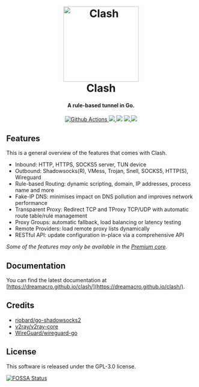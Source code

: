 <h1 align="center">
  <img src="https://github.com/doreamon-design/clash/raw/master/docs/logo.png" alt="Clash" width="200">
  <br>Clash<br>
</h1>

<h4 align="center">A rule-based tunnel in Go.</h4>

<p align="center">
  <a href="https://github.com/doreamon-design/clash/actions">
    <img src="https://img.shields.io/github/actions/workflow/status/doreamon-design/clash/release.yml?branch=master&style=flat-square" alt="Github Actions">
  </a>
  <a href="https://goreportcard.com/report/github.com/doreamon-design/clash">
    <img src="https://goreportcard.com/badge/github.com/doreamon-design/clash?style=flat-square">
  </a>
  <img src="https://img.shields.io/github/go-mod/go-version/doreamon-design/clash?style=flat-square">
  <a href="https://github.com/doreamon-design/clash/releases">
    <img src="https://img.shields.io/github/release/doreamon-design/clash/all.svg?style=flat-square">
  </a>
  <a href="https://github.com/doreamon-design/clash/releases/tag/premium">
    <img src="https://img.shields.io/badge/release-Premium-00b4f0?style=flat-square">
  </a>
</p>

## Features

This is a general overview of the features that comes with Clash.  

- Inbound: HTTP, HTTPS, SOCKS5 server, TUN device
- Outbound: Shadowsocks(R), VMess, Trojan, Snell, SOCKS5, HTTP(S), Wireguard
- Rule-based Routing: dynamic scripting, domain, IP addresses, process name and more
- Fake-IP DNS: minimises impact on DNS pollution and improves network performance
- Transparent Proxy: Redirect TCP and TProxy TCP/UDP with automatic route table/rule management
- Proxy Groups: automatic fallback, load balancing or latency testing
- Remote Providers: load remote proxy lists dynamically
- RESTful API: update configuration in-place via a comprehensive API

*Some of the features may only be available in the [Premium core](https://dreamacro.github.io/clash/premium/introduction.html).*

## Documentation

You can find the latest documentation at [https://dreamacro.github.io/clash/](https://dreamacro.github.io/clash/).

## Credits

- [riobard/go-shadowsocks2](https://github.com/riobard/go-shadowsocks2)
- [v2ray/v2ray-core](https://github.com/v2ray/v2ray-core)
- [WireGuard/wireguard-go](https://github.com/WireGuard/wireguard-go)

## License

This software is released under the GPL-3.0 license.

[![FOSSA Status](https://app.fossa.io/api/projects/git%2Bgithub.com%2FDreamacro%2Fclash.svg?type=large)](https://app.fossa.io/projects/git%2Bgithub.com%2FDreamacro%2Fclash?ref=badge_large)
